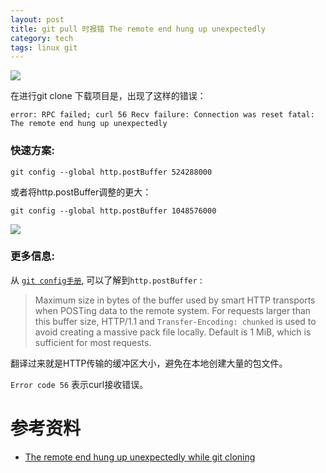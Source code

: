 ```yaml
---
layout: post
title: git pull 时报错 The remote end hung up unexpectedly
category: tech
tags: linux git
---
```

![](https://cdn.kelu.org/blog/tags/git.jpg)



在进行git clone 下载项目是，出现了这样的错误：

```
error: RPC failed; curl 56 Recv failure: Connection was reset fatal: The remote end hung up unexpectedly
```

### 快速方案:

```
git config --global http.postBuffer 524288000
```

或者将http.postBuffer调整的更大：

```
git config --global http.postBuffer 1048576000
```

![](https://cdn.kelu.org/blog/2018/03/20180404151222.jpg)



### 更多信息:

从  [`git config手册`](https://git-scm.com/docs/git-config), 可以了解到`http.postBuffer` :

> Maximum size in bytes of the buffer used by smart HTTP transports when POSTing data to the remote system.
> For requests larger than this buffer size, HTTP/1.1 and `Transfer-Encoding: chunked` is used to avoid creating a massive pack file locally. Default is 1 MiB, which is sufficient for most requests.

翻译过来就是HTTP传输的缓冲区大小，避免在本地创建大量的包文件。

`Error code 56` 表示curl接收错误。



# 参考资料

* [The remote end hung up unexpectedly while git cloning](https://stackoverflow.com/questions/6842687/the-remote-end-hung-up-unexpectedly-while-git-cloning)